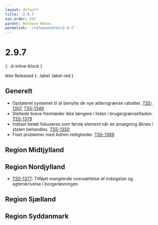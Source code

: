 ```yaml
---
layout: default
title: '2.9.7'
nav_order: 297
parent: Release Notes
permalink: '/releasenotes/2-9-7'
---
```


# 2.9.7
{: .d-inline-block }

Ikke Released
{: .label .label-red }

## Generelt
- Opdateret systemet til at benytte de nye aldersgrænse rabatter. [TS5-1307](https://sd.trifork.com/browse/TS5-1307), [TS5-1349](https://sd.trifork.com/browse/TS5-1349)
- Slettede breve fremtæder ikke længere i listen i brugergrænsefladen. [TS5-1379](https://sd.trifork.com/browse/TS5-1379)
- Indtast beløb fokuseres som første element når en ansøgning åbnes i staten behandles. [TS5-1350](https://sd.trifork.com/browse/TS5-1350)
- Fixet problemer med Admin rettigheder. [TS5-1389](https://sd.trifork.com/browse/TS5-1389)

## Region Midtjylland

## Region Nordjylland
- [TS5-1377](https://sd.trifork.com/browse/TS5-1377): Tilføjet manglende oversættelse af indsigelse og agterskrivelse i borgerløsningen.

## Region Sjælland

## Region Syddanmark

